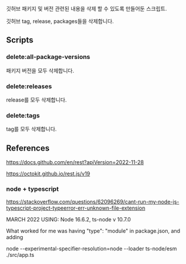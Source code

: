 깃허브 패키지 및 버전 관련된 내용을 삭제 할 수 있도록 만들어둔 스크립트.

깃허브 tag, release, packages들을 삭제합니다.

## Scripts

### delete:all-package-versions

패키지 버전을 모두 삭제합니다.

### delete:releases

release를 모두 삭제합니다.

### delete:tags

tag를 모두 삭제합니다.

## References

https://docs.github.com/en/rest?apiVersion=2022-11-28

https://octokit.github.io/rest.js/v19

### node + typescript

https://stackoverflow.com/questions/62096269/cant-run-my-node-js-typescript-project-typeerror-err-unknown-file-extension

MARCH 2022
USING: Node 16.6.2, ts-node v 10.7.0

What worked for me was having "type": "module" in package.json, and adding

node --experimental-specifier-resolution=node --loader ts-node/esm ./src/app.ts

